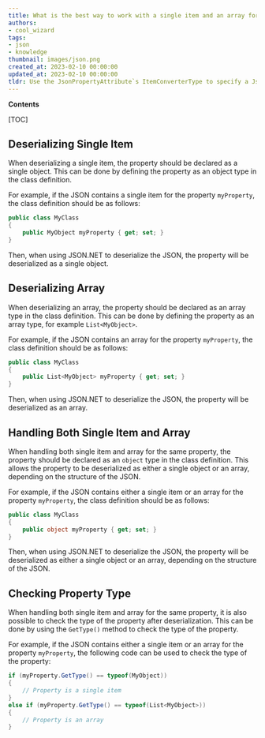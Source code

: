 ```yaml
---
title: What is the best way to work with a single item and an array for the same property when using json.net?
authors:
- cool_wizard
tags:
- json
- knowledge
thumbnail: images/json.png
created_at: 2023-02-10 00:00:00
updated_at: 2023-02-10 00:00:00
tldr: Use the JsonPropertyAttribute`s ItemConverterType to specify a JsonConverter to handle both a single item and an array for the same property.
---
```


**Contents**

[TOC]

## Deserializing Single Item

When deserializing a single item, the property should be declared as a single object. This can be done by defining the property as an object type in the class definition.

For example, if the JSON contains a single item for the property `myProperty`, the class definition should be as follows:

```C#
public class MyClass
{
    public MyObject myProperty { get; set; }
}
```

Then, when using JSON.NET to deserialize the JSON, the property will be deserialized as a single object.

## Deserializing Array

When deserializing an array, the property should be declared as an array type in the class definition. This can be done by defining the property as an array type, for example `List<MyObject>`.

For example, if the JSON contains an array for the property `myProperty`, the class definition should be as follows:

```C#
public class MyClass
{
    public List<MyObject> myProperty { get; set; }
}
```

Then, when using JSON.NET to deserialize the JSON, the property will be deserialized as an array.

## Handling Both Single Item and Array

When handling both single item and array for the same property, the property should be declared as an `object` type in the class definition. This allows the property to be deserialized as either a single object or an array, depending on the structure of the JSON.

For example, if the JSON contains either a single item or an array for the property `myProperty`, the class definition should be as follows:

```C#
public class MyClass
{
    public object myProperty { get; set; }
}
```

Then, when using JSON.NET to deserialize the JSON, the property will be deserialized as either a single object or an array, depending on the structure of the JSON.

## Checking Property Type

When handling both single item and array for the same property, it is also possible to check the type of the property after deserialization. This can be done by using the `GetType()` method to check the type of the property.

For example, if the JSON contains either a single item or an array for the property `myProperty`, the following code can be used to check the type of the property:

```C#
if (myProperty.GetType() == typeof(MyObject))
{
    // Property is a single item
}
else if (myProperty.GetType() == typeof(List<MyObject>))
{
    // Property is an array
}
```
